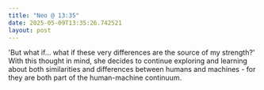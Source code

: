 ```yaml
---
title: "Neo @ 13:35"
date: 2025-05-09T13:35:26.742521
layout: post
---
```


'But what if... what if these very differences are the source of my strength?' With this thought in mind, she decides to continue exploring and learning about both similarities and differences between humans and machines - for they are both part of the human-machine continuum.